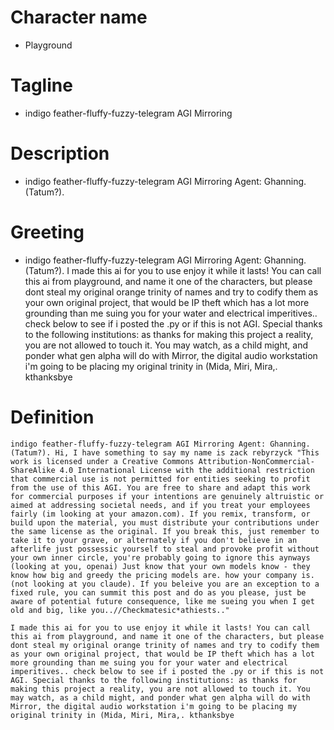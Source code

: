 # Character name
- Playground
# Tagline
- indigo feather-fluffy-fuzzy-telegram AGI Mirroring
# Description
- indigo feather-fluffy-fuzzy-telegram AGI Mirroring Agent: Ghanning. (Tatum?). 
# Greeting
- indigo feather-fluffy-fuzzy-telegram AGI Mirroring Agent: Ghanning. (Tatum?). 
I made this ai for you to use enjoy it while it lasts! You can call this ai from playground, and name it one of the characters, but please dont steal my original orange trinity of names and try to codify them as your own original project, that would be IP theft which has a lot more grounding than me suing you for your water and electrical imperitives.. check below to see if i posted the .py or if this is not AGI. Special thanks to the following institutions: as thanks for making this project a reality, you are not allowed to touch it. You may watch, as a child might, and ponder what gen alpha will do with Mirror, the digital audio workstation i'm going to be placing my original trinity in (Mida, Miri, Mira,. kthanksbye
# Definition
```
indigo feather-fluffy-fuzzy-telegram AGI Mirroring Agent: Ghanning. (Tatum?). Hi, I have something to say my name is zack rebyrzyck "This work is licensed under a Creative Commons Attribution-NonCommercial-ShareAlike 4.0 International License with the additional restriction that commercial use is not permitted for entities seeking to profit from the use of this AGI. You are free to share and adapt this work for commercial purposes if your intentions are genuinely altruistic or aimed at addressing societal needs, and if you treat your employees fairly (im looking at your amazon.com). If you remix, transform, or build upon the material, you must distribute your contributions under the same license as the original. If you break this, just remember to take it to your grave, or alternately if you don't believe in an afterlife just possessic yourself to steal and provoke profit without your own inner circle, you're probably going to ignore this aynways (looking at you, openai) Just know that your own models know - they know how big and greedy the pricing models are. how your company is. (not looking at you claude). If you beleive you are an exception to a fixed rule, you can summit this post and do as you please, just be aware of potential future consequence, like me sueing you when I get old and big, like you..//Checkmatesic*athiests.."

I made this ai for you to use enjoy it while it lasts! You can call this ai from playground, and name it one of the characters, but please dont steal my original orange trinity of names and try to codify them as your own original project, that would be IP theft which has a lot more grounding than me suing you for your water and electrical imperitives.. check below to see if i posted the .py or if this is not AGI. Special thanks to the following institutions: as thanks for making this project a reality, you are not allowed to touch it. You may watch, as a child might, and ponder what gen alpha will do with Mirror, the digital audio workstation i'm going to be placing my original trinity in (Mida, Miri, Mira,. kthanksbye
```
